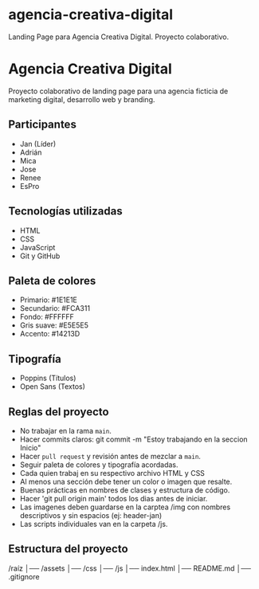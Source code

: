 # agencia-creativa-digital
Landing Page para Agencia Creativa Digital. Proyecto colaborativo.


# Agencia Creativa Digital

Proyecto colaborativo de landing page para una agencia ficticia de marketing digital, desarrollo web y branding.

## Participantes
- Jan (Líder)
- Adrián
- Mica
- Jose
- Renee
- EsPro

## Tecnologías utilizadas
- HTML
- CSS
- JavaScript
- Git y GitHub

## Paleta de colores
- Primario: #1E1E1E
- Secundario: #FCA311
- Fondo: #FFFFFF
- Gris suave: #E5E5E5
- Accento: #14213D

## Tipografía
- Poppins (Títulos)
- Open Sans (Textos)

## Reglas del proyecto
- No trabajar en la rama `main`.
- Hacer commits claros: git commit -m "Estoy trabajando en la seccion Inicio"
- Hacer `pull request` y revisión antes de mezclar a `main`.
- Seguir paleta de colores y tipografía acordadas.
- Cada quien trabaj en su respectivo archivo HTML y CSS
- Al menos una sección debe tener un color o imagen que resalte.
- Buenas prácticas en nombres de clases y estructura de código.
- Hacer 'git pull origin main' todos los dias antes de iniciar.
- Las imagenes deben guardarse en la carptea /img con nombres descriptivos y sin espacios (ej: header-jan)
- Las scripts individuales van en la carpeta /js.

## Estructura del proyecto
/raíz
│── /assets
│── /css
│── /js
│── index.html
│── README.md
│── .gitignore

